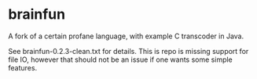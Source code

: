 # brainfun
A fork of a certain profane language, with example C transcoder in Java.

See brainfun-0.2.3-clean.txt for details.  This is repo is missing support for
file IO, however that should not be an issue if one wants some simple features.
